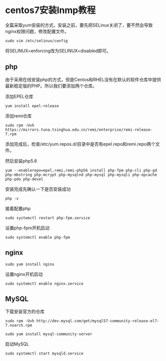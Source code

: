 # centos7安装lnmp教程

全篇采取yum安装的方式，安装之前，要先把SELinux关闭了，要不然会导致nginx权限问题，修改配置文件。

`sudo vim /etc/selinux/config`

将SELINUX=enforcing改为SELINUX=disabled即可。

## php

由于采用在线安装php的方式，但是Centos和RHEL没有在默认的软件仓库中提供最新稳定版的PHP。所以我们要添加两个仓库。

添加EPEL仓库

`yum install epel-release`

添加remi仓库

`sudo rpm -Uvh https://mirrors.tuna.tsinghua.edu.cn/remi/enterprise/remi-release-7.rpm`

添加完成后，检查/etc/yum.repos.d/目录中是否有epel.repo和remi.repo两个文件。

然后安装php5.6

`yum --enablerepo=epel,remi,remi-php56 install php-fpm php-cli php-gd php-mbstring php-mcrypt php-mysqlnd php-mysql php-mysqli php-opcache php-pdo php-devel`

安装完成先确认一下是否安装成功

`php -v`

接着配置php

`sudo systemctl restart php-fpm.service`

设置php-fpm开机启动

`sudo systemctl enable php-fpm`

## nginx

`sudo yum install nginx`

设置nginx开机启动

`sudo systemctl enable nginx.service`



## MySQL

下载安装官方的仓库

`sudo rpm -Uvh http://dev.mysql.com/get/mysql57-community-release-el7-7.noarch.rpm`

`sudo yum install mysql-community-server`

启动MySQL

`sudo systemctl start mysqld.service`



